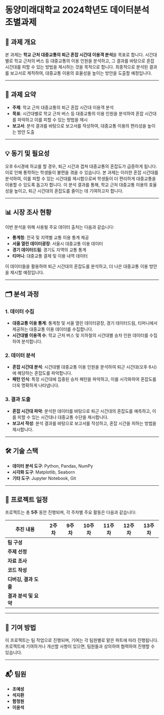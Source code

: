 # 동양미래대학교 2024학년도 데이터분석 조별과제

## 📖 과제 개요

본 과제는 **학교 근처 대중교통의 퇴근 혼잡 시간대 이용객 분석**을 목표로 합니다. 시간대별로 학교 근처의 버스 등 대중교통의 이용 인원을 분석하고, 그 결과를 바탕으로 혼잡 시간대를 피할 수 있는 방법을 제시하는 것을 목적으로 합니다. 최종적으로 분석된 결과를 보고서로 제작하여, 대중교통 이용의 효율성을 높이는 방안을 도출할 예정입니다.

---

## 📝 과제 요약

- **주제**: 학교 근처 대중교통의 퇴근 혼잡 시간대 이용객 분석
- **목표**: 시간대별로 학교 근처 버스 등 대중교통의 이용 인원을 분석하여 혼잡 시간대를 파악하고 이를 피할 수 있는 방법을 제시
- **보고서**: 분석 결과를 바탕으로 보고서를 작성하여, 대중교통 이용의 편리성을 높이는 방안 도출

---

## 💡 동기 및 필요성

오후 6시경에 하교를 할 경우, 퇴근 시간과 겹쳐 대중교통의 혼잡도가 급증하게 됩니다. 이로 인해 통학하는 학생들이 불편을 겪을 수 있습니다. 본 과제는 이러한 혼잡 시간대를 분석하여, 이를 피할 수 있는 시간대를 제시함으로써 학생들이 더 편리하게 대중교통을 이용할 수 있도록 돕고자 합니다. 이 분석 결과를 통해, 학교 근처 대중교통 이용의 효율성을 높이고, 퇴근 시간대의 혼잡도를 줄이는 데 기여하고자 합니다.

---

## 📊 시장 조사 현황

이번 분석을 위해 사용될 주요 데이터 출처는 다음과 같습니다:

- **통계청**: 전국 및 지역별 교통 이용 통계 제공
- **서울 열린 데이터광장**: 서울시 대중교통 이용 데이터
- **경기 데이터드림**: 경기도 지역의 교통 통계
- **티머니**: 대중교통 결제 및 이용 내역 데이터

이 데이터들을 활용하여 퇴근 시간대의 혼잡도를 분석하고, 더 나은 대중교통 이용 방안을 제시할 예정입니다.

---

## 🗂️ 분석 과정

### 1. 데이터 수집
- **대중교통 이용 통계**: 통계청 및 서울 열린 데이터광장, 경기 데이터드림, 티머니에서 제공하는 대중교통 이용 데이터를 수집합니다.
- **시간대별 이용객 수**: 학교 근처 버스 및 지하철의 시간대별 승차 인원 데이터를 수집하여 분석합니다.

### 2. 데이터 분석
- **혼잡 시간대 분석**: 시간대별 대중교통 이용 인원을 분석하여 퇴근 시간대(오후 6시)에 해당하는 혼잡도를 파악합니다.
- **패턴 인식**: 특정 시간대에 집중된 승차 패턴을 파악하고, 이를 시각화하여 혼잡도를 더욱 명확하게 나타냅니다.

### 3. 결과 도출
- **혼잡 시간대 파악**: 분석한 데이터를 바탕으로 퇴근 시간대의 혼잡도를 예측하고, 이를 피할 수 있는 시간대나 대중교통 수단을 제시합니다.
- **보고서 작성**: 분석 결과를 바탕으로 보고서를 작성하고, 혼잡 시간을 피하는 방법을 제시합니다.

---

## 🛠️ 기술 스택

- **데이터 분석 도구**: Python, Pandas, NumPy
- **시각화 도구**: Matplotlib, Seaborn
- **기타 도구**: Jupyter Notebook, Git

---

## 📅 프로젝트 일정

프로젝트는 총 **5주** 동안 진행되며, 각 주차별 주요 활동은 다음과 같습니다:

| 추진 내용                        | 2주차   | 9주차   | 10주차  | 11주차  | 12주차  | 13주차  |
|----------------------------------|---------|---------|---------|---------|---------|---------|
| **팀 구성**                      |         |         |         |         |         |         |
| **주제 선정**                    |         |         |         |         |         |         |
| **자료 조사**                    |         |         |         |         |         |         |
| **코드 작성**                    |         |         |         |         |         |         |
| **디버깅, 결과 도출**            |         |         |         |         |         |         |
| **결과 분석 및 요약**            |         |         |         |         |         |         |

---

## 🤝 기여 방법

이 프로젝트는 팀 작업으로 진행되며, 기여는 각 팀원별로 맡은 파트에 따라 진행됩니다. 프로젝트에 기여하거나 개선할 사항이 있으면, 팀원들과 상의하여 협력하여 진행할 수 있습니다.

---

## 📬 팀원

- **조예성**
- **석지환**
- **함정원**
- **이윤석**

